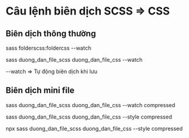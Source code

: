 # Câu lệnh biên dịch SCSS => CSS

## Biên dịch thông thường

sass folderscss:foldercss --watch

sass duong_dan_file_scss duong_dan_file_css --watch

--watch => Tự động biên dịch khi lưu

## Biên dịch mini file

sass duong_dan_file_scss duong_dan_file_css --watch compressed

sass duong_dan_file_scss duong_dan_file_css --style compressed

npx sass duong_dan_file_scss duong_dan_file_css --style compressed
